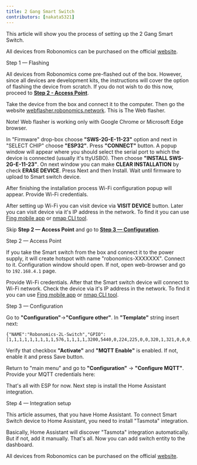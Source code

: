 ```yaml
---
title: 2 Gang Smart Switch
contributors: [nakata5321]
---
```

This article will show you the process of setting up the 2 Gang Smart Switch.

<robo-wiki-note type="warning">  

All devices from Robonomics can be purchased on the official [website](https://robonomics.network/devices/).

</robo-wiki-note>

<robo-wiki-video autoplay loop controls :videos="[{src: 'https://crustipfs.info/ipfs/QmQiq21yPEJbysPgvv35uJmG9rHQqbUSySu8za8BqA1kcZ', type:'mp4'}]" />

<robo-wiki-title :type="2" anchor="step1">
Step 1 — Flashing
</robo-wiki-title>

<robo-wiki-note type="warning">  

All devices from Robonomics come pre-flashed out of the box. However, since all devices are development kits, the instructions will cover the option of flashing the device from scratch. If you do not wish to do this now, proceed to [**Step 2 - Access Point**](/docs/ir-controller/#step2).

</robo-wiki-note>

Take the device from the box and connect it to the computer. Then go the website [webflasher.robonomics.network](https://webflasher.robonomics.network/). This is The Web flasher.

<robo-wiki-video autoplay loop controls :videos="[{src: 'https://crustipfs.live/ipfs/QmZ6kYAusdjH3Yq7L9UzorZdfXAa4awD1twp5SB5z57z9R', type:'mp4'}]" />

<robo-wiki-note type="warning"> Note! Web flasher is working only with Google Chrome or Microsoft Edge browser.</robo-wiki-note>

In "Firmware" drop-box choose **"SWS-2G-E-11-23"** option and next in "SELECT CHIP" choose **"ESP32"**. Press **"CONNECT"** button.
A popup window will appear where you should select the serial port to which the device is connected (usually it's ttyUSBO). Then choose **"INSTALL SWS-2G-E-11-23"**. 
On next window you can make **CLEAR INSTALLATION** by check **ERASE DEVICE**. Press Next and then Install. Wait until firmware to upload to Smart switch device.

After finishing the installation process Wi-Fi configuration popup will appear. Provide Wi-Fi credentials.

After setting up Wi-Fi you can visit device via **VISIT DEVICE** button. Later you can visit device via it's IP address in the network. To find it you can use [Fing mobile app](https://www.fing.com/products) or 
[nmap CLI tool](https://vitux.com/find-devices-connected-to-your-network-with-nmap/).

Skip **Step 2 — Access Point** and go to [**Step 3 — Configuration**](/docs/ir-controller/#step3).

<robo-wiki-title :type="2" anchor="step2">
Step 2 — Access Point
</robo-wiki-title>

If you take the Smart switch from the box and connect it to the power supply, it will create hotspot with name "robonomics-XXXXXXX". Connect to it. 
Configuration window should open. If not, open web-browser and go to `192.168.4.1` page.

<robo-wiki-picture src="ir-controller/phone-wifi.jpg" />

Provide Wi-Fi credentials. After that the Smart switch device will connect to Wi-Fi network. Check the device via it's IP address in the network. To find it you can use [Fing mobile app](https://www.fing.com/products) or 
[nmap CLI tool](https://vitux.com/find-devices-connected-to-your-network-with-nmap/).

<robo-wiki-title :type="2" anchor="step3">
Step 3 — Configuration
</robo-wiki-title>

<robo-wiki-video autoplay loop controls :videos="[{src: 'https://crustipfs.info/ipfs/QmZokF8TnReLt4B6q8ixkBmpZwpiiU9PQCPdyJw9RcnYFn', type:'mp4'}]" />

Go to **"Configuration"**->**"Configure other"**. In **"Template"** string insert next:

<code-helper copy>

```shell
{"NAME":"Robonomics-2L-Switch","GPIO":[1,1,1,1,1,1,1,1,1,576,1,1,1,1,3200,5440,0,224,225,0,0,320,1,321,0,0,0,0,33,1,32,1,1,0,0,1],"FLAG":0,"BASE":1}
```

</code-helper>

Verify that checkbox **"Activate"** and **"MQTT Enable"** is enabled. If not, enable it and press Save button.

Return to "main menu" and go to **"Configuration"** -> **"Configure MQTT"**.
Provide your MQTT credentials here:

<robo-wiki-picture src="ir-controller/mqtt.jpg" />

That's all with ESP for now. Next step is install the Home Assistant integration.

<robo-wiki-title :type="2" anchor="step4">
Step 4 — Integration setup
</robo-wiki-title>

This article assumes, that you have Home Assistant. To connect Smart Switch device to Home Assistant, you need to install "Tasmota" integration.

<robo-wiki-video autoplay loop controls :videos="[{src: 'https://crustipfs.art/ipfs/QmXLSLSFJKrrEtQXVQbpeFAvsKFSgW15J9ZFaSH1pteMXR', type:'mp4'}]" />

Basically, Home Assistant will discover "Tasmota" integration automatically. But if not, add it manually.
That's all. Now you can add switch entity to the dashboard.

<robo-wiki-note type="warning">  

All devices from Robonomics can be purchased on the official [website](https://robonomics.network/devices/).

</robo-wiki-note>